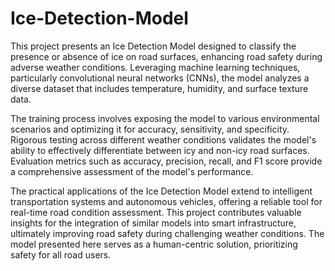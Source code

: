 # Ice-Detection-Model

This project presents an Ice Detection Model designed to classify the presence or absence of ice on road surfaces, enhancing road safety during adverse weather conditions. Leveraging machine learning techniques, particularly convolutional neural networks (CNNs), the model analyzes a diverse dataset that includes temperature, humidity, and surface texture data.
 
The training process involves exposing the model to various environmental scenarios and optimizing it for accuracy, sensitivity, and specificity. Rigorous testing across different weather conditions validates the model's ability to effectively differentiate between icy and non-icy road surfaces. Evaluation metrics such as accuracy, precision, recall, and F1 score provide a comprehensive assessment of the model's performance.
 
The practical applications of the Ice Detection Model extend to intelligent transportation systems and autonomous vehicles, offering a reliable tool for real-time road condition assessment. This project contributes valuable insights for the integration of similar models into smart infrastructure, ultimately improving road safety during challenging weather conditions. The model presented here serves as a human-centric solution, prioritizing safety for all road users.

